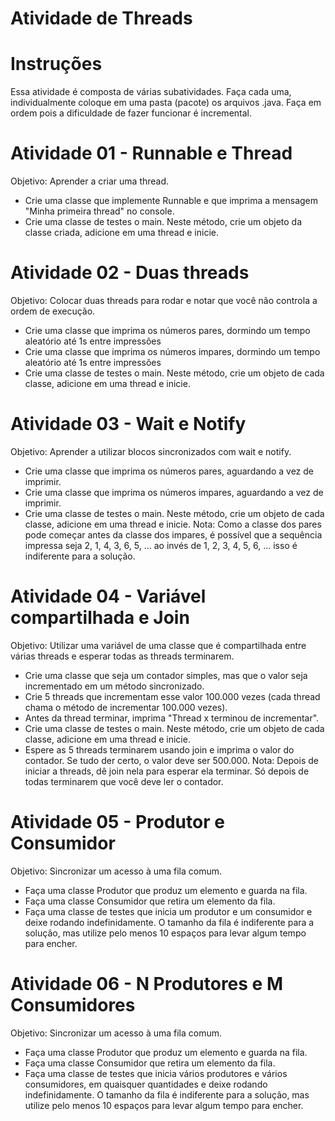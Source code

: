 # Atividade de Threads

# Instruções
Essa atividade é composta de várias subatividades. 
Faça cada uma, individualmente coloque em uma pasta (pacote) os arquivos .java.
Faça em ordem pois a dificuldade de fazer funcionar é incremental.

# Atividade 01 - Runnable e Thread
Objetivo: Aprender a criar uma thread.
- Crie uma classe que implemente Runnable e que imprima a mensagem "Minha primeira thread" no console.
- Crie uma classe de testes o main. Neste método, crie um objeto da classe criada, adicione em uma thread e inicie.

# Atividade 02 - Duas threads
Objetivo: Colocar duas threads para rodar e notar que você não controla a ordem de execução.
- Crie uma classe que imprima os números pares, dormindo um tempo aleatório até 1s entre impressões
- Crie uma classe que imprima os números impares, dormindo um tempo aleatório até 1s entre impressões
- Crie uma classe de testes o main. Neste método, crie um objeto de cada classe, adicione em uma thread e inicie.

# Atividade 03 - Wait e Notify
Objetivo: Aprender a utilizar blocos sincronizados com wait e notify.
- Crie uma classe que imprima os números pares, aguardando a vez de imprimir.
- Crie uma classe que imprima os números impares, aguardando a vez de imprimir.
- Crie uma classe de testes o main. Neste método, crie um objeto de cada classe, adicione em uma thread e inicie.
Nota: Como a classe dos pares pode começar antes da classe dos impares, é possível que a sequência impressa seja 2, 1, 4, 3, 6, 5, ... ao invés de 1, 2, 3, 4, 5, 6, ... isso é indiferente para a solução.

# Atividade 04 - Variável compartilhada e Join
Objetivo: Utilizar uma variável de uma classe que é compartilhada entre várias threads e esperar todas as threads terminarem.
- Crie uma classe que seja um contador simples, mas que o valor seja incrementado em um método sincronizado.
- Crie 5 threads que incrementam esse valor 100.000 vezes (cada thread chama o método de incrementar 100.000 vezes).
- Antes da thread terminar, imprima "Thread x terminou de incrementar".
- Crie uma classe de testes o main. Neste método, crie um objeto de cada classe, adicione em uma thread e inicie.
- Espere as 5 threads terminarem usando join e imprima o valor do contador. Se tudo der certo, o valor deve ser 500.000.
Nota: Depois de iniciar a threads, dê join nela para esperar ela terminar. Só depois de todas terminarem que você deve ler o contador.


# Atividade 05 - Produtor e Consumidor
Objetivo: Sincronizar um acesso à uma fila comum.

- Faça uma classe Produtor que produz um elemento e guarda na fila.
- Faça uma classe Consumidor que retira um elemento da fila.
- Faça uma classe de testes que inicia um produtor e um consumidor e deixe rodando indefinidamente.
O tamanho da fila é indiferente para a solução, mas utilize pelo menos 10 espaços para levar algum tempo para encher.

# Atividade 06 - N Produtores  e M Consumidores
Objetivo: Sincronizar um acesso à uma fila comum.

- Faça uma classe Produtor que produz um elemento e guarda na fila.
- Faça uma classe Consumidor que retira um elemento da fila.
- Faça uma classe de testes que inicia vários produtores e vários consumidores, em quaisquer quantidades e deixe rodando indefinidamente.
O tamanho da fila é indiferente para a solução, mas utilize pelo menos 10 espaços para levar algum tempo para encher.
